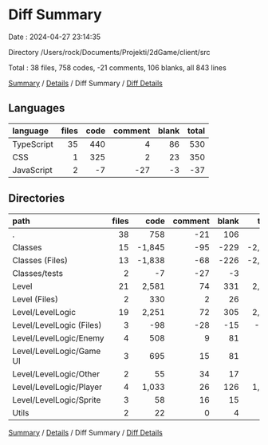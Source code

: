 # Diff Summary

Date : 2024-04-27 23:14:35

Directory /Users/rock/Documents/Projekti/2dGame/client/src

Total : 38 files,  758 codes, -21 comments, 106 blanks, all 843 lines

[Summary](results.md) / [Details](details.md) / Diff Summary / [Diff Details](diff-details.md)

## Languages
| language | files | code | comment | blank | total |
| :--- | ---: | ---: | ---: | ---: | ---: |
| TypeScript | 35 | 440 | 4 | 86 | 530 |
| CSS | 1 | 325 | 2 | 23 | 350 |
| JavaScript | 2 | -7 | -27 | -3 | -37 |

## Directories
| path | files | code | comment | blank | total |
| :--- | ---: | ---: | ---: | ---: | ---: |
| . | 38 | 758 | -21 | 106 | 843 |
| Classes | 15 | -1,845 | -95 | -229 | -2,169 |
| Classes (Files) | 13 | -1,838 | -68 | -226 | -2,132 |
| Classes/tests | 2 | -7 | -27 | -3 | -37 |
| Level | 21 | 2,581 | 74 | 331 | 2,986 |
| Level (Files) | 2 | 330 | 2 | 26 | 358 |
| Level/LevelLogic | 19 | 2,251 | 72 | 305 | 2,628 |
| Level/LevelLogic (Files) | 3 | -98 | -28 | -15 | -141 |
| Level/LevelLogic/Enemy | 4 | 508 | 9 | 81 | 598 |
| Level/LevelLogic/Game UI | 3 | 695 | 15 | 81 | 791 |
| Level/LevelLogic/Other | 2 | 55 | 34 | 17 | 106 |
| Level/LevelLogic/Player | 4 | 1,033 | 26 | 126 | 1,185 |
| Level/LevelLogic/Sprite | 3 | 58 | 16 | 15 | 89 |
| Utils | 2 | 22 | 0 | 4 | 26 |

[Summary](results.md) / [Details](details.md) / Diff Summary / [Diff Details](diff-details.md)